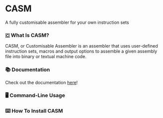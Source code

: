 # CASM
A fully customisable assembler for your own instruction sets

### 🇨 What Is CASM?
CASM, or Customisable Assembler is an assembler that uses user-defined instruction sets, macros and output options to assemble a given assembly file into binary or textual machine code.

### 📚 Documentation
Check out the documentation [here](DOCUMENTATION.md)!

### 🖥️ Command-Line Usage

### ⌨️ How To Install CASM